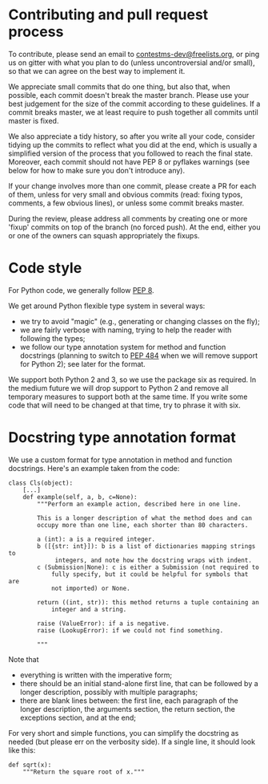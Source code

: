 # Contributing and pull request process

To contribute, please send an email to contestms-dev@freelists.org, or ping us on gitter with what you plan to do (unless uncontroversial and/or small), so that we can agree on the best way to implement it.

We appreciate small commits that do one thing, but also that, when possible, each commit doesn't break the master branch. Please use your best judgement for the size of the commit according to these guidelines. If a commit breaks master, we at least require to push together all commits until master is fixed.

We also appreciate a tidy history, so after you write all your code, consider tidying up the commits to reflect what you did at the end, which is usually a simplified version of the process that you followed to reach the final state. Moreover, each commit should not have PEP 8 or pyflakes warnings (see below for how to make sure you don't introduce any).

If your change involves more than one commit, please create a PR for each of them, unless for very small and obvious commits (read: fixing typos, comments, a few obvious lines), or unless some commit breaks master.

During the review, please address all comments by creating one or more 'fixup' commits on top of the branch (no forced push). At the end, either you or one of the owners can squash appropriately the fixups.

# Code style

For Python code, we generally follow [PEP 8](https://www.python.org/dev/peps/pep-0008/).

We get around Python flexible type system in several ways:
* we try to avoid "magic" (e.g., generating or changing classes on the fly);
* we are fairly verbose with naming, trying to help the reader with following the types;
* we follow our type annotation system for method and function docstrings (planning to switch to [PEP 484](https://www.python.org/dev/peps/pep-0484/) when we will remove support for Python 2); see later for the format.

We support both Python 2 and 3, so we use the package six as required. In the medium future we will drop support to Python 2 and remove all temporary measures to support both at the same time. If you write some code that will need to be changed at that time, try to phrase it with six.

# Docstring type annotation format

We use a custom format for type annotation in method and function docstrings. Here's an example taken from the code:

```
class Cls(object):
    [...]
    def example(self, a, b, c=None):
        """Perform an example action, described here in one line.

        This is a longer description of what the method does and can
        occupy more than one line, each shorter than 80 characters.

        a (int): a is a required integer.
        b ([{str: int}]): b is a list of dictionaries mapping strings to
             integers, and note how the docstring wraps with indent.
        c (Submission|None): c is either a Submission (not required to
            fully specify, but it could be helpful for symbols that are
            not imported) or None.

        return ((int, str)): this method returns a tuple containing an
            integer and a string.

        raise (ValueError): if a is negative.
        raise (LookupError): if we could not find something.

        """
```

Note that
* everything is written with the imperative form;
* there should be an initial stand-alone first line, that can be followed by a longer description, possibly with multiple paragraphs;
* there are blank lines between: the first line, each paragraph of the longer description, the arguments section, the return section, the exceptions section, and at the end;

For very short and simple functions, you can simplify the docstring as needed (but please err on the verbosity side). If a single line, it should look like this:

```
def sqrt(x):
    """Return the square root of x."""
```
